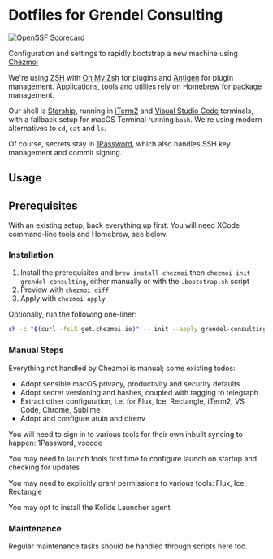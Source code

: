 # Dotfiles for Grendel Consulting
[![OpenSSF Scorecard](https://api.scorecard.dev/projects/github.com/grendel-consulting/dotfiles/badge)](https://scorecard.dev/viewer/?uri=github.com/grendel-consulting/{repo})

Configuration and settings to rapidly bootstrap a new machine using [Chezmoi](https://www.chezmoi.io/)

We're using [ZSH](https://en.wikipedia.org/wiki/Z_shell) with [Oh My Zsh](https://github.com/ohmyzsh/ohmyzsh/) for plugins and [Antigen](https://github.com/zsh-users/antigen) for plugin management. Applications, tools and utiliies rely on [Homebrew](https://brew.sh/) for package management.

Our shell is [Starship](https://starship.rs/), running in [iTerm2](https://iterm2.com/) and [Visual Studio Code](https://code.visualstudio.com/) terminals, with a fallback setup for macOS Terminal running `bash`. We're using modern alternatives to `cd`, `cat` and `ls`.

Of course, secrets stay in [1Password](https://developer.1password.com/docs/cli), which also handles SSH key management and commit signing.

## Usage

## Prerequisites

With an existing setup, back everything up first. You will need XCode command-line tools and Homebrew, see below.

### Installation

1. Install the prerequisites and `brew install chezmoi` then `chezmoi init grendel-consulting`, either manually or with the `.bootstrap.sh` script
2. Preview with `chezmoi diff`
3. Apply with `chezmoi apply`

Optionally, run the following one-liner:

```sh
sh -c "$(curl -fsLS get.chezmoi.io)" -- init --apply grendel-consulting
```

### Manual Steps

Everything not handled by Chezmoi is manual; some existing todos:

- Adopt sensible macOS privacy, productivity and security defaults
- Adopt secret versioning and hashes, coupled with tagging to telegraph
- Extract other configuration, i.e. for Flux, Ice, Rectangle, iTerm2, VS Code, Chrome, Sublime
- Adopt and configure atuin and direnv

You will need to sign in to various tools for their own inbuilt syncing to happen: 1Password, vscode

You may need to launch tools first time to configure launch on startup and checking for updates

You may need to explicitly grant permissions to various tools: Flux, Ice, Rectangle

You may opt to install the Kolide Launcher agent

### Maintenance

Regular maintenance tasks should be handled through scripts here too.
